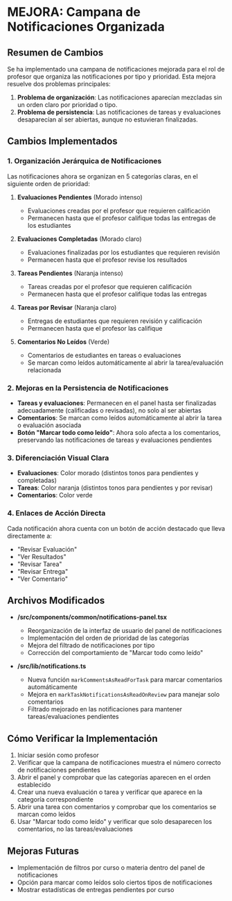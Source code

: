 # MEJORA: Campana de Notificaciones Organizada

## Resumen de Cambios

Se ha implementado una campana de notificaciones mejorada para el rol de profesor que organiza las notificaciones por tipo y prioridad. Esta mejora resuelve dos problemas principales:

1. **Problema de organización**: Las notificaciones aparecían mezcladas sin un orden claro por prioridad o tipo.
2. **Problema de persistencia**: Las notificaciones de tareas y evaluaciones desaparecían al ser abiertas, aunque no estuvieran finalizadas.

## Cambios Implementados

### 1. Organización Jerárquica de Notificaciones

Las notificaciones ahora se organizan en 5 categorías claras, en el siguiente orden de prioridad:

1. **Evaluaciones Pendientes** (Morado intenso)
   - Evaluaciones creadas por el profesor que requieren calificación
   - Permanecen hasta que el profesor califique todas las entregas de los estudiantes

2. **Evaluaciones Completadas** (Morado claro)
   - Evaluaciones finalizadas por los estudiantes que requieren revisión
   - Permanecen hasta que el profesor revise los resultados

3. **Tareas Pendientes** (Naranja intenso)
   - Tareas creadas por el profesor que requieren calificación
   - Permanecen hasta que el profesor califique todas las entregas

4. **Tareas por Revisar** (Naranja claro)
   - Entregas de estudiantes que requieren revisión y calificación
   - Permanecen hasta que el profesor las califique

5. **Comentarios No Leídos** (Verde)
   - Comentarios de estudiantes en tareas o evaluaciones
   - Se marcan como leídos automáticamente al abrir la tarea/evaluación relacionada

### 2. Mejoras en la Persistencia de Notificaciones

- **Tareas y evaluaciones**: Permanecen en el panel hasta ser finalizadas adecuadamente (calificadas o revisadas), no solo al ser abiertas
- **Comentarios**: Se marcan como leídos automáticamente al abrir la tarea o evaluación asociada
- **Botón "Marcar todo como leído"**: Ahora solo afecta a los comentarios, preservando las notificaciones de tareas y evaluaciones pendientes

### 3. Diferenciación Visual Clara

- **Evaluaciones**: Color morado (distintos tonos para pendientes y completadas)
- **Tareas**: Color naranja (distintos tonos para pendientes y por revisar)
- **Comentarios**: Color verde

### 4. Enlaces de Acción Directa

Cada notificación ahora cuenta con un botón de acción destacado que lleva directamente a:
- "Revisar Evaluación"
- "Ver Resultados"
- "Revisar Tarea"
- "Revisar Entrega"
- "Ver Comentario"

## Archivos Modificados

- **/src/components/common/notifications-panel.tsx**
  - Reorganización de la interfaz de usuario del panel de notificaciones
  - Implementación del orden de prioridad de las categorías
  - Mejora del filtrado de notificaciones por tipo
  - Corrección del comportamiento de "Marcar todo como leído"

- **/src/lib/notifications.ts**
  - Nueva función `markCommentsAsReadForTask` para marcar comentarios automáticamente
  - Mejora en `markTaskNotificationsAsReadOnReview` para manejar solo comentarios
  - Filtrado mejorado en las notificaciones para mantener tareas/evaluaciones pendientes

## Cómo Verificar la Implementación

1. Iniciar sesión como profesor
2. Verificar que la campana de notificaciones muestra el número correcto de notificaciones pendientes
3. Abrir el panel y comprobar que las categorías aparecen en el orden establecido
4. Crear una nueva evaluación o tarea y verificar que aparece en la categoría correspondiente
5. Abrir una tarea con comentarios y comprobar que los comentarios se marcan como leídos
6. Usar "Marcar todo como leído" y verificar que solo desaparecen los comentarios, no las tareas/evaluaciones

## Mejoras Futuras

- Implementación de filtros por curso o materia dentro del panel de notificaciones
- Opción para marcar como leídos solo ciertos tipos de notificaciones
- Mostrar estadísticas de entregas pendientes por curso

